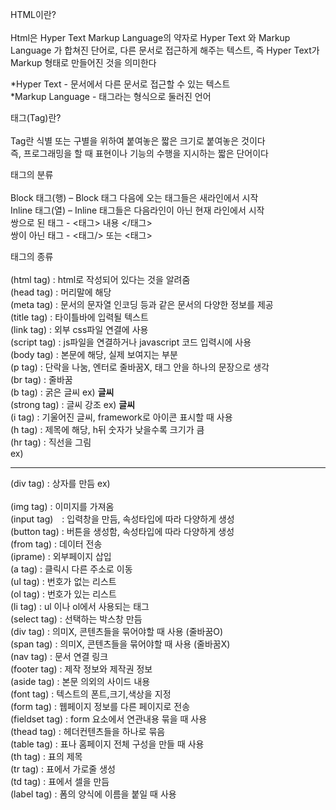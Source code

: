 HTML이란? <br/> <br/>
Html은 Hyper Text Markup Language의 약자로 Hyper Text 와 Markup Language 가 합쳐진 단어로, 
다른 문서로 접근하게 해주는 텍스트, 즉 Hyper Text가 Markup 형태로 만들어진 것을 의미한다

*Hyper Text - 문서에서 다른 문서로 접근할 수 있는 텍스트 <br/>
*Markup Language - 태그라는 형식으로 둘러진 언어

태그(Tag)란? <br/> <br/>
Tag란 식별 또는 구별을 위하여 붙여놓은 짧은 크기로 붙여놓은 것이다 <br/>
즉, 프로그래밍을 할 때 표현이나 기능의 수행을 지시하는 짧은 단어이다

태그의 분류 <br/> <br/>
Block 태그(행) – Block 태그 다음에 오는 태그들은 새라인에서 시작 <br/>
Inline 태그(열) – Inline 태그들은 다음라인이 아닌 현재 라인에서 시작 <br/>
쌍으로 된 태그 - <태그> 내용 </태그> <br/>
쌍이 아닌 태그 - <태그/> 또는 <태그> <br/>

태그의 종류 <br/> <br/>
  (html tag) : html로 작성되어 있다는 것을 알려줌 <br/>
	(head tag) : 머리말에 해당 <br/>
		(meta tag) : 문서의 문자열 인코딩 등과 같은 문서의 다양한 정보를 제공 <br/>
		(title tag) : 타이틀바에 입력될 텍스트 <br/>
		(link tag) : 외부 css파일 연결에 사용 <br/>
		(script tag) : js파일을 연결하거나 javascript 코드 입력시에 사용 <br/>
		(body tag) : 본문에 해당, 실제 보여지는 부분 <br/>
		(p tag) : 단락을 나눔, 엔터로 줄바꿈X, 태그 안을 하나의 문장으로 생각 <br/>
		(br tag) : 줄바꿈 <br/>
		(b tag) : 굵은 글씨 ex) <b> 글씨 </b><br/>
		(strong tag) : 글씨 강조 ex) <strong> 글씨 </strong> <br/>
		(i tag) : 기울어진 글씨, framework로 아이콘 표시할 때 사용 <br/>
		(h tag) : 제목에 해당, h뒤 숫자가 낮을수록 크기가 큼 <br/>
		(hr tag) : 직선을 그림 <br/> ex) <hr> </hr>
		(div tag) : 상자를 만듬 ex) <div> </div> <br/>
		(img tag) : 이미지를 가져옴 <br/>
		(input tag)　: 입력창을 만듬, 속성타입에 따라 다양하게 생성 <br/>
		(button tag) : 버튼을 생성함, 속성타입에 따라 다양하게 생성 <br/>
		(from tag) : 데이터 전송 <br/>
		(iprame) : 외부페이지 삽입 <br/>
		(a tag) : 클릭시 다른 주소로 이동 <br/>
		(ul tag) : 번호가 없는 리스트 <br/>
		(ol tag) : 번호가 있는 리스트 <br/>
		(li tag) : ul 이나 ol에서 사용되는 태그 <br/>
		(select tag) : 선택하는 박스창 만듬 <br/>
		(div tag) : 의미X, 콘텐츠들을 묶어야할 때 사용 (줄바꿈O) <br/>
		(span tag) : 의미X, 콘텐츠들을 묶어야할 때 사용 (줄바꿈X) <br/>
		(nav tag) : 문서 연결 링크 <br/>
		(footer tag) : 제작 정보와 제작권 정보 <br/>
		(aside tag) : 본문 의외의 사이드 내용 <br/>
		(font tag) : 텍스트의 폰트,크기,색상을 지정 <br/>
		(form tag) : 웹페이지 정보를 다른 페이지로 전송 <br/>
		(fieldset tag) : form 요소에서 연관내용 묶을 때 사용 <br/>
		(thead tag) : 헤더컨텐츠들을 하나로 묶음 <br/>
		(table tag) : 표나 홈페이지 전체 구성을 만들 때 사용 <br/>
		(th tag) : 표의 제목 <br/>
		(tr tag) : 표에서 가로줄 생성 <br/>
		(td tag) : 표에서 셀을 만듬 <br/>
		(label tag) : 폼의 양식에 이름을 붙일 때 사용 <br/>
